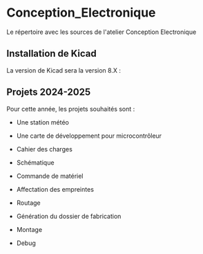 # Conception_Electronique
Le répertoire avec les sources de l'atelier Conception Electronique


## Installation de Kicad

La version de Kicad sera la version 8.X : 

## Projets 2024-2025

Pour cette année, les projets souhaités sont :

- Une station météo
- Une carte de développement pour microcontrôleur 

- Cahier des charges
- Schématique
- Commande de matériel
- Affectation des empreintes
- Routage
- Génération du dossier de fabrication
- Montage
- Debug


